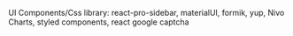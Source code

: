 UI Components/Css library: react-pro-sidebar, materialUI, formik, yup, Nivo Charts, styled components, react google captcha